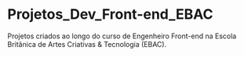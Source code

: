 # Projetos_Dev_Front-end_EBAC
 Projetos criados ao longo do curso de Engenheiro Front-end na Escola Britânica de Artes Criativas & Tecnologia (EBAC).
